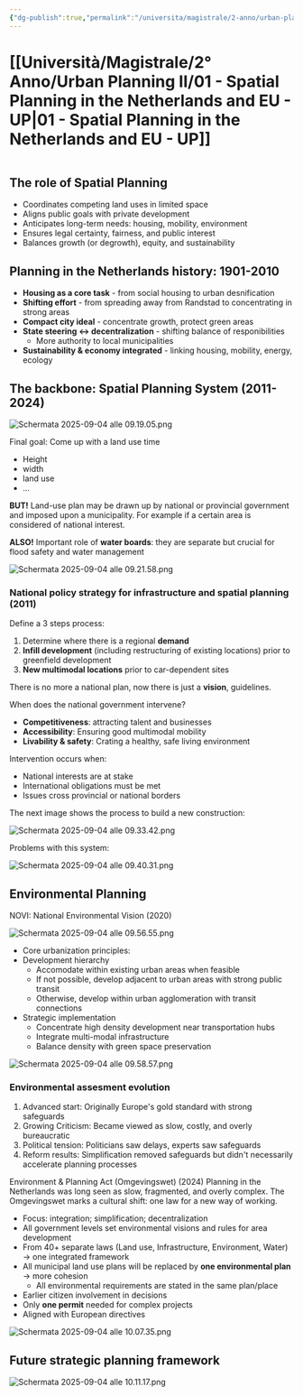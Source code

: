 ```yaml
---
{"dg-publish":true,"permalink":"/universita/magistrale/2-anno/urban-planning-ii/01-spatial-planning-in-the-netherlands-and-eu-up/","tags":["UNI"]}
---
```


# [[Università/Magistrale/2° Anno/Urban Planning II/01 - Spatial Planning in the Netherlands and EU - UP\|01 - Spatial Planning in the Netherlands and EU - UP]]

```table-of-contents
```

## The role of Spatial Planning

- Coordinates competing land uses in limited space
- Aligns public goals with private development
- Anticipates long-term needs: housing, mobility, environment
- Ensures legal certainty, fairness, and public interest
- Balances growth (or degrowth), equity, and sustainability

## Planning in the Netherlands history: 1901-2010

- **Housing as a core task** - from social housing to urban desnification
- **Shifting effort** - from spreading away from Randstad to concentrating in strong areas
- **Compact city ideal** - concentrate growth, protect green areas
- **State steering <-> decentralization** - shifting balance of responibilities
	- More authority to local municipalities
- **Sustainability & economy integrated** - linking housing, mobility, energy, ecology

## The backbone: Spatial Planning System (2011-2024)

![Schermata 2025-09-04 alle 09.19.05.png](/img/user/Universit%C3%A0/Magistrale/2%C2%B0%20Anno/Urban%20Planning%20II/Allegati/Schermata%202025-09-04%20alle%2009.19.05.png)

Final goal:
Come up with a land use time
- Height
- width
- land use
- ...

**BUT!** Land-use plan may be drawn up by national or provincial government and imposed upon a municipality. For example if a certain area is considered of national interest.

**ALSO!** Important role of **water boards**: they are separate but crucial for flood safety and water management

![Schermata 2025-09-04 alle 09.21.58.png](/img/user/Universit%C3%A0/Magistrale/2%C2%B0%20Anno/Urban%20Planning%20II/Allegati/Schermata%202025-09-04%20alle%2009.21.58.png)

### National policy strategy for infrastructure and spatial planning (2011)

Define a 3 steps process:
1. Determine where there is a regional **demand**
2. **Infill development** (including restructuring of existing locations) prior to greenfield development
3. **New multimodal locations** prior to car-dependent sites

There is no more a national plan, now there is just a **vision**, guidelines.

When does the national government intervene?
- **Competitiveness**: attracting talent and businesses
- **Accessibility**: Ensuring good multimodal mobility
- **Livability & safety**: Crating a healthy, safe living environment

Intervention occurs when:
- National interests are at stake
- International obligations must be met
- Issues cross provincial or national borders

The next image shows the process to build a new construction:

![Schermata 2025-09-04 alle 09.33.42.png](/img/user/Universit%C3%A0/Magistrale/2%C2%B0%20Anno/Urban%20Planning%20II/Allegati/Allegati/Schermata%202025-09-04%20alle%2009.33.42.png)

Problems with this system:

![Schermata 2025-09-04 alle 09.40.31.png](/img/user/Universit%C3%A0/Magistrale/2%C2%B0%20Anno/Urban%20Planning%20II/Allegati/Schermata%202025-09-04%20alle%2009.40.31.png)

## Environmental Planning

NOVI: National Environmental Vision (2020)

![Schermata 2025-09-04 alle 09.56.55.png](/img/user/Universit%C3%A0/Magistrale/2%C2%B0%20Anno/Urban%20Planning%20II/Allegati/Schermata%202025-09-04%20alle%2009.56.55.png)

- Core urbanization principles:
- Development hierarchy
	- Accomodate within existing urban areas when feasible
	- If not possible, develop adjacent to urban areas with strong public transit
	- Otherwise, develop within urban agglomeration with transit connections
- Strategic implementation
	- Concentrate high density development near transportation hubs
	- Integrate multi-modal infrastructure
	- Balance density with green space preservation

![Schermata 2025-09-04 alle 09.58.57.png](/img/user/Universit%C3%A0/Magistrale/2%C2%B0%20Anno/Urban%20Planning%20II/Allegati/Schermata%202025-09-04%20alle%2009.58.57.png)

### Environmental assesment evolution

1. Advanced start: Originally Europe's gold standard with strong safeguards
2. Growing Criticism: Became viewed as slow, costly, and overly bureaucratic
3. Political tension: Politicians saw delays, experts saw safeguards
4. Reform results: Simplification removed safeguards but didn't necessarily accelerate planning processes

Environment & Planning Act (Omgevingswet) (2024)
Planning in the Netherlands was long seen as slow, fragmented, and overly complex. The Omgevingswet marks a cultural shift: one law for a new way of working.
- Focus: integration; simplification; decentralization
- All government levels set environmental visions and rules for area development
- From 40+ separate laws (Land use, Infrastructure, Environment, Water) → one integrated framework
- All municipal land use plans will be replaced by **one environmental plan** → more cohesion
	- All environmental requirements are stated in the same plan/place
- Earlier citizen involvement in decisions
- Only **one permit** needed for complex projects
- Aligned with European directives


![Schermata 2025-09-04 alle 10.07.35.png](/img/user/Universit%C3%A0/Magistrale/2%C2%B0%20Anno/Urban%20Planning%20II/Allegati/Schermata%202025-09-04%20alle%2010.07.35.png)

## Future strategic planning framework

![Schermata 2025-09-04 alle 10.11.17.png](/img/user/Universit%C3%A0/Magistrale/2%C2%B0%20Anno/Urban%20Planning%20II/Allegati/Schermata%202025-09-04%20alle%2010.11.17.png)




